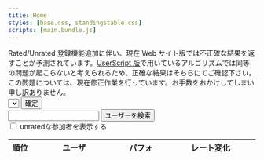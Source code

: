 ```yaml
---
title: Home
styles: [base.css, standingstable.css]
scripts: [main.bundle.js]
---
```


<div class="alert alert-warning" role="alert">Rated/Unrated 登録機能追加に伴い、現在 Web サイト版では不正確な結果を返すことが予測されています。<a href="/userscript">UserScript 版</a>で用いているアルゴリズムでは同等の問題が起こらないと考えられるため、正確な結果はそちらにてご確認下さい。この問題については、現在修正作業を行っています。お手数をおかけしてしまい申し訳ありません。</div>

<div class="my-2">
    <div class="form-row my-0">
        <select class="form-control col-sm-6 col-md-5 col-lg-4" id="contest-selector"></select>
        <button type="button" class="btn col-sm-3 col-md-2 btn-primary" id="confirm-btn">確定</button>
    </div>
    <div class="form-row my-0">
        <input class="form-control col-sm-6 col-md-5 col-lg-4" id="username-search-input">
        <button type="button" class="btn col-sm-3 col-md-2 btn-outline-secondary" id="username-search-button">ユーザーを検索</button>
        <div class="invalid-feedback" id="username-search-alert"></div>
    </div>
    <div class="form-group row">
        <div class="custom-control custom-checkbox my-1 mx-2">
            <input type="checkbox" class="custom-control-input" id="show-unrated">
            <label class="custom-control-label" for="show-unrated" data-toggle="tooltip" title="表示のみで、その人の存在は計算に反映されません。" id="show-unrated-description">unratedな参加者を表示する</label>
        </div>
    </div>
</div>
<div class="row my-2">
    <table class="table table-bordered table-striped table-hover th-center td-center td-middle" id="standings">
        <thead>
            <tr>
                <th style="width:3%;white-space:nowrap;">順位</th>
                <th>ユーザ</th>
                <th style="width:84px;min-width:84px">パフォ</th>
                <th style="width:168px;min-width:168px">レート変化</th>
            </tr>
        </thead>
        <tbody id="standings-body"></tbody>
    </table>
</div>
